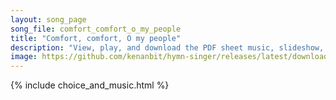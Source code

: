 ```yaml
---
layout: song_page
song_file: comfort_comfort_o_my_people
title: "Comfort, comfort, O my people"
description: "View, play, and download the PDF sheet music, slideshow, and audio. Lyrics: Comfort, comfort, O my people, speak of peace, now says our God. Comfort those who sit in darkness, mourning 'neath their sorrows' load.  Speak unto J... english christian 4part"
image: https://github.com/kenanbit/hymn-singer/releases/latest/download/comfort_comfort_o_my_people-trad.png
---
```


{% include choice_and_music.html %}
